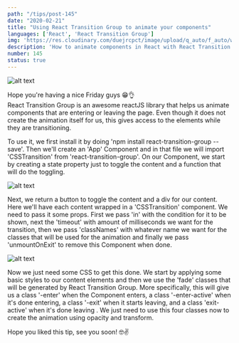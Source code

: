 ```yaml
---
path: "/tips/post-145"
date: "2020-02-21"
title: "Using React Transition Group to animate your components"
languages: ['React', 'React Transition Group']
img: 'https://res.cloudinary.com/duejrcpct/image/upload/q_auto/f_auto/w_1000/v1588110791/tips/145-1_m3kvvz.png'
description: 'How to animate components in React with React Transition Group'
number: 145
status: true
---
```


![alt text](https://res.cloudinary.com/duejrcpct/image/upload/q_auto/v1589127190/tips/145-2_marne9.gif "React Transition Group")

Hope you're having a nice Friday guys 😁👌  
React Transition Group is an awesome reactJS library that helps us animate components that are entering or leaving the page.
Even though it does not create the animation itself for us, this gives access to the elements while they are transitioning.

To use it, we first install it by doing 'npm install react-transition-group --save'. Then we'll create an 'App' Component and in that file we will import 'CSSTransition' from 'react-transition-group'. On our Component, we start by creating a state property just to toggle the content and a function that will do the toggling.

![alt text](https://res.cloudinary.com/duejrcpct/image/upload/q_auto/f_auto/w_1000/v1588110792/tips/145-3_srqpm3.png "React Transition Group")

Next, we return a button to toggle the content and a div for our content. Here we'll have each content wrapped in a 'CSSTransition' component. We need to pass it some props. First we pass 'in' with the condition for it to be shown, next the 'timeout' with amount of milliseconds we want for the transition, then we pass 'classNames' with whatever name we want for the classes that will be used for the animation and finally we pass 'unmountOnExit' to remove this Component when done.

![alt text](https://res.cloudinary.com/duejrcpct/image/upload/q_auto/f_auto/w_1000/v1588110791/tips/145-4_zzvejy.png "React Transition Group")

Now we just need some CSS to get this done. We start by applying some basic styles to our content elements and then we use the 'fade' classes that will be generated by React Transition Group. More specifically, this will give us a class '-enter' when the Component enters, a class '-enter-active' when it's done entering, a class '-exit' when it starts leaving, and a class 'exit-active' when it's done leaving .
We just need to use this four classes now to create the animation using opacity and transform.

Hope you liked this tip, see you soon! 🤓✌
